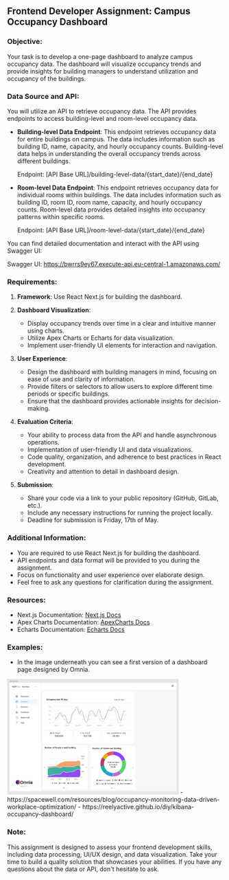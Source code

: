 ## Frontend Developer Assignment: Campus Occupancy Dashboard

### Objective:
Your task is to develop a one-page dashboard to analyze campus occupancy data. The dashboard will visualize occupancy trends and provide insights for building managers to understand utilization and occupancy of the buildings.

### Data Source and API:
You will utilize an API to retrieve occupancy data. The API provides endpoints to access building-level and room-level occupancy data. 

- **Building-level Data Endpoint**: This endpoint retrieves occupancy data for entire buildings on campus. The data includes information such as building ID, name, capacity, and hourly occupancy counts. Building-level data helps in understanding the overall occupancy trends across different buildings.

  Endpoint: [API Base URL]/building-level-data/{start_date}/{end_date}

- **Room-level Data Endpoint**: This endpoint retrieves occupancy data for individual rooms within buildings. The data includes information such as building ID, room ID, room name, capacity, and hourly occupancy counts. Room-level data provides detailed insights into occupancy patterns within specific rooms.

  Endpoint: [API Base URL]/room-level-data/{start_date}/{end_date}

You can find detailed documentation and interact with the API using Swagger UI:

Swagger UI: https://bwrrs9ey67.execute-api.eu-central-1.amazonaws.com/

### Requirements:

1. **Framework**: Use React Next.js for building the dashboard.

2. **Dashboard Visualization**:
   - Display occupancy trends over time in a clear and intuitive manner using charts.
   - Utilize Apex Charts or Echarts for data visualization.
   - Implement user-friendly UI elements for interaction and navigation.

3. **User Experience**:
   - Design the dashboard with building managers in mind, focusing on ease of use and clarity of information.
   - Provide filters or selectors to allow users to explore different time periods or specific buildings.
   - Ensure that the dashboard provides actionable insights for decision-making.

4. **Evaluation Criteria**:
   - Your ability to process data from the API and handle asynchronous operations.
   - Implementation of user-friendly UI and data visualizations.
   - Code quality, organization, and adherence to best practices in React development.
   - Creativity and attention to detail in dashboard design.

5. **Submission**:
   - Share your code via a link to your public repository (GitHub, GitLab, etc.).
   - Include any necessary instructions for running the project locally.
   - Deadline for submission is Friday, 17th of May.

### Additional Information:
- You are required to use React Next.js for building the dashboard.
- API endpoints and data format will be provided to you during the assignment.
- Focus on functionality and user experience over elaborate design.
- Feel free to ask any questions for clarification during the assignment.

### Resources:
- Next.js Documentation: [Next.js Docs](https://nextjs.org/docs/getting-started)
- Apex Charts Documentation: [ApexCharts Docs](https://apexcharts.com/docs/react-charts/)
- Echarts Documentation: [Echarts Docs](https://echarts.apache.org/en/index.html)


### Examples:
- In the image underneath you can see a first version of a dashboard page designed by Omnia.
<img src="static/exampledash.JPG" alt="example dashboard" width="400"/>
- https://spacewell.com/resources/blog/occupancy-monitoring-data-driven-workplace-optimization/
- https://reelyactive.github.io/diy/kibana-occupancy-dashboard/

### Note:
This assignment is designed to assess your frontend development skills, including data processing, UI/UX design, and data visualization. Take your time to build a quality solution that showcases your abilities. If you have any questions about the data or API, don't hesitate to ask.
